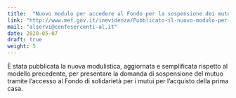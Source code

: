 ```yaml
---
title:  "Nuovo modulo per accedere al Fondo per la sospensione dei mutui sulla prima casa"
link: "http://www.mef.gov.it/inevidenza/Pubblicato-il-nuovo-modulo-per-accedere-al-Fondo-per-la-sospensione-dei-mutui-sulla-prima-casa/"
mail: "alservi@confesercenti-al.it"
date: 2020-05-07
draft: true
weight: 5
---
```


È stata pubblicata la nuova modulistica, aggiornata e semplificata rispetto al modello precedente, per presentare la domanda di sospensione del mutuo tramite l’accesso al Fondo di solidarietà per i mutui per l’acquisto della prima casa.


